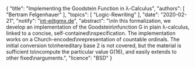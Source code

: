 {
    "title": "Implementing the Goodstein Function in &lambda;-Calculus",
    "authors": [
        "Bertram Felgenhauer"
    ],
    "topics": [
        "Logic-Rewriting"
    ],
    "date": "2020-02-21",
    "notify": "int-e@gmx.de",
    "abstract": "\nIn this formalization, we develop an implementation of the Goodstein\nfunction G in plain &lambda;-calculus, linked to a concise, self-contained\nspecification. The implementation works on a Church-encoded\nrepresentation of countable ordinals. The initial conversion to\nhereditary base 2 is not covered, but the material is sufficient to\ncompute the particular value G(16), and easily extends to other fixed\narguments.",
    "licence": "BSD"
}